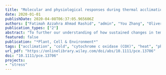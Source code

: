```yaml
---
title: "Molecular and physiological responses during thermal acclimation of leaf photosynthesis and respiration in rice"
date: 2020-01-01
publishDate: 2020-04-08T06:37:05.965606Z
authors: ["Fatimah Azzahra Ahmad Rashid", "admin", "You Zhang", "Oliver Berkowitz", "Barry J. Pogson", "David A. Day", "Josette Masle", "Roderick C. Dewar", "James Whelan", "Owen K. Atkin", "Andrew P. Scafaro"]
publication_types: ["2"]
abstract: "To further our understanding of how sustained changes in temperature affect the carbon economy of rice (Oryza sativa), hydroponically grown plants of the IR64 cultivar were developed at 30°C/25°C (day/night) before being shifted to 25/20°C or 40/35°C. Leaf messenger RNA and protein abundance, sugar and starch concentrations, and gas-exchange and elongation rates were measured on preexisting leaves (PE) already developed at 30/25°C or leaves newly developed (ND) subsequent to temperature transfer. Following a shift in growth temperature, there was a transient adjustment in metabolic gene transcript abundance of PE leaves before homoeostasis was reached within 24 hr, aligning with Rdark (leaf dark respiratory CO2 release) and An (net CO2 assimilation) changes. With longer exposure, the central respiratory protein cytochrome c oxidase (COX) declined in abundance at 40/35°C. In contrast to Rdark, An was maintained across the three growth temperatures in ND leaves. Soluble sugars did not differ significantly with growth temperature, and growth was fastest with extended exposure at 40/35°C. The results highlight that acclimation of photosynthesis and respiration is asynchronous in rice, with heat-acclimated plants exhibiting a striking ability to maintain net carbon gain and growth when exposed to heat-wave temperatures, even while reducing investment in energy-conserving respiratory pathways."
featured: false
publication: "*Plant, Cell & Environment*"
tags: ["acclimation", "cold", "cytochrome c oxidase (COX)", "heat", "photosynthesis", "respiration", "rice", "thermal stress"]
url_pdf: "https://onlinelibrary.wiley.com/doi/abs/10.1111/pce.13706"
doi: "10.1111/pce.13706"
projects:
- "stress"
---
```


